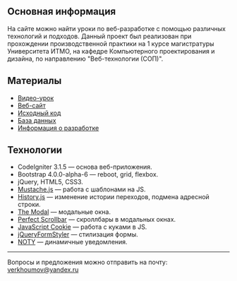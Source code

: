 Основная информация
---
На сайте можно найти уроки по веб-разработке с помощью различных технологий и подходов. Данный проект был реализован при прохождении производственной практики на 1 курсе магистратуры Университета ИТМО, на кафедре Компьютерного проектирования и дизайна, по направлению "Веб-технологии (СОП)".

Материалы
---
* [Видео-урок](https://youtu.be/BAF-5VsHuk0)
* [Веб-сайт](http://site45min.ru/)
* [Исходный код](https://github.com/verkhoumov/project-site45min/tree/master/project/www)
* [База данных](https://github.com/verkhoumov/project-site45min/tree/master/project/db)
* [Информация о разработке](https://verkhoumov.ru/projects/site45min)

Технологии
---
* CodeIgniter 3.1.5 — основа веб-приложения.
* Bootstrap 4.0.0-alpha-6 — reboot, grid, flexbox.
* jQuery, HTML5, CSS3.
* [Mustache.js](https://github.com/janl/mustache.js) — работа с шаблонами на JS.
* [History.js](https://github.com/browserstate/history.js) — изменение истории переходов, подмена адресной строки.
* [The Modal](https://github.com/samdark/the-modal) — модальные окна.
* [Perfect Scrollbar](https://github.com/noraesae/perfect-scrollbar) — скроллбары в модальных окнах.
* [JavaScript Cookie](https://github.com/js-cookie/js-cookie) — работа с куками в JS.
* [jQueryFormStyler](https://github.com/Dimox/jQueryFormStyler) — стилизация формы.
* [NOTY](https://github.com/needim/noty) — динамичные уведомления.

---
Вопросы и предложения можно отправить на почту: verkhoumov@yandex.ru
